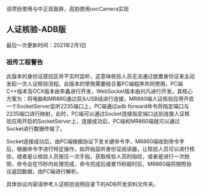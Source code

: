 该项目使用与中正双面屏，高拍使用uvcCamera实现

## 人证核验-ADB版

最后一次更新时间：2021年2月1日

### 祖传工程警告

此版本的身份证感应区并不实时监听，这意味核验人员无法通过放置身份证来主动发起一次人证核验流程。此版本的使用需要结合着PC端程序共同使用，PC端C++版本及OCX版本由李鑫进行开发，WebSocket版本由刘凡进行开发，其核心方案为：将电脑和MR860通过双头USB线进行连接，MR860端人证核验应用开启一个SocketServer监听2235端口上，PC端通过adb forward命令将指定端口与2235端口进行映射，此时，PC端可以通过Socket连接指定端口达到连接人证核验应用开启的SocketServer上，连接成功后，PC端和MR860端就可以通过Socket进行数据传输了。

Socket连接成功后，由PC端根据协议下发关键命令字，MR860端收到命令字后，根据命令字进行特定操作，如开始监听身份证阅读器，让核验人员可以进行核验，或者是让核验人员按压一次手指，获取核验人员的指纹，或者是进行一次拍照，命令会在15秒内处理完成，命令完成后或者15秒超时后，MR860端将按照协议返回数据，由PC端进行解析。

具体协议内容请参考人证核验说明目录下的ADB开发资料文件夹。

